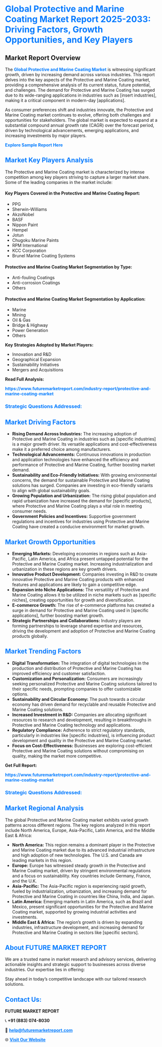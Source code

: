 <h1 style="color: #007BFF;">Global Protective and Marine Coating Market Report 2025-2033: Driving Factors, Growth Opportunities, and Key Players</h1>

<section id="overview">
<h2>Market Report Overview</h2>
<p>The <a href="https://www.futuremarketreport.com/industry-report/protective-and-marine-coating-market" style="color: #007BFF; text-decoration: none;"><strong>Global Protective and Marine Coating Market</strong></a> is witnessing significant growth, driven by increasing demand across various industries. This report delves into the key aspects of the Protective and Marine Coating market, providing a comprehensive analysis of its current status, future potential, and challenges. The demand for Protective and Marine Coating has surged due to its wide-ranging applications in industries such as [insert industries], making it a critical component in modern-day [applications].</p>
<p>As consumer preferences shift and industries innovate, the Protective and Marine Coating market continues to evolve, offering both challenges and opportunities for stakeholders. The global market is expected to expand at a substantial compound annual growth rate (CAGR) over the forecast period, driven by technological advancements, emerging applications, and increasing investments by major players.</p>
</section>

<section id="overview">
<p><a href="https://www.futuremarketreport.com/request-sample/reportId=61921" style="color: #007BFF; text-decoration: none;"><strong>Explore Sample Report Here</strong></a></p>
</section>

<section id="key-players">
<h2 style="color: #007BFF;">Market Key Players Analysis</h2>
<p>The Protective and Marine Coating market is characterized by intense competition among key players striving to capture a larger market share. Some of the leading companies in the market include:</p>
<h4>Key Players Covered in the Protective and Marine Coating Report:</h4>
<ul><li>PPG</li><li>Sherwin-Williams</li><li>AkzoNobel</li><li>BASF</li><li>Nippon Paint</li><li>Hempel</li><li>Jotun</li><li>Chugoku Marine Paints</li><li>RPM International</li><li>KCC Corporation</li><li>Brunel Marine Coating Systems</li></ul>
<h4>Protective and Marine Coating Market Segmentation by Type:</h4>
<ul><li>Anti-fouling Coatings</li><li>Anti-corrosion Coatings</li><li>Others</li></ul>

<h4>Protective and Marine Coating Market Segmentation by Application:</h4>
<ul><li>Marine</li><li>Mining</li><li>Oil &amp; Gas</li><li>Bridge &amp; Highway</li><li>Power Generation</li><li>Others</li></ul>
<p><strong>Key Strategies Adopted by Market Players:</strong></p>
<ul>
<li>Innovation and R&D</li>
<li>Geographical Expansion</li>
<li>Sustainability Initiatives</li>
<li>Mergers and Acquisitions</li>
</ul>
</section>

<section>
<p><strong>Read Full Analysis: </strong></p><a href="https://www.futuremarketreport.com/industry-report/protective-and-marine-coating-market" style="color: #007BFF; text-decoration: none;"><strong>https://www.futuremarketreport.com/industry-report/protective-and-marine-coating-market</strong></a>
<h3 style="color: #007BFF;">Strategic Questions Addressed:</h3>
</section>

<section id="driving-factors">
<h2 style="color: #007BFF;">Market Driving Factors</h2>
<ul>
<li><strong>Rising Demand Across Industries:</strong> The increasing adoption of Protective and Marine Coating in industries such as [specific industries] is a major growth driver. Its versatile applications and cost-effectiveness make it a preferred choice among manufacturers.</li>
<li><strong>Technological Advancements:</strong> Continuous innovations in production and application technologies have enhanced the efficiency and performance of Protective and Marine Coating, further boosting market demand.</li>
<li><strong>Sustainability and Eco-Friendly Initiatives:</strong> With growing environmental concerns, the demand for sustainable Protective and Marine Coating solutions has surged. Companies are investing in eco-friendly variants to align with global sustainability goals.</li>
<li><strong>Growing Population and Urbanization:</strong> The rising global population and rapid urbanization have increased the demand for [specific products], where Protective and Marine Coating plays a vital role in meeting consumer needs.</li>
<li><strong>Government Policies and Incentives:</strong> Supportive government regulations and incentives for industries using Protective and Marine Coating have created a conducive environment for market growth.</li>
</ul>
</section>

<section id="growth-opportunities">
<h2 style="color: #007BFF;">Market Growth Opportunities</h2>
<ul>
<li><strong>Emerging Markets:</strong> Developing economies in regions such as Asia-Pacific, Latin America, and Africa present untapped potential for the Protective and Marine Coating market. Increasing industrialization and urbanization in these regions are key growth drivers.</li>
<li><strong>Innovative Product Development:</strong> Companies investing in R&D to create innovative Protective and Marine Coating products with enhanced features and applications are likely to gain a competitive edge.</li>
<li><strong>Expansion into Niche Applications:</strong> The versatility of Protective and Marine Coating allows it to be utilized in niche markets such as [specific niches], creating opportunities for growth and diversification.</li>
<li><strong>E-commerce Growth:</strong> The rise of e-commerce platforms has created a surge in demand for Protective and Marine Coating used in [specific applications], further boosting market growth.</li>
<li><strong>Strategic Partnerships and Collaborations:</strong> Industry players are forming partnerships to leverage shared expertise and resources, driving the development and adoption of Protective and Marine Coating products globally.</li>
</ul>
</section>

<section id="trending-factors">
<h2 style="color: #007BFF;">Market Trending Factors</h2>
<ul>
<li><strong>Digital Transformation:</strong> The integration of digital technologies in the production and distribution of Protective and Marine Coating has improved efficiency and customer satisfaction.</li>
<li><strong>Customization and Personalization:</strong> Consumers are increasingly seeking personalized Protective and Marine Coating solutions tailored to their specific needs, prompting companies to offer customizable options.</li>
<li><strong>Sustainability and Circular Economy:</strong> The push towards a circular economy has driven demand for recyclable and reusable Protective and Marine Coating solutions.</li>
<li><strong>Increased Investment in R&D:</strong> Companies are allocating significant resources to research and development, resulting in breakthroughs in Protective and Marine Coating technology and applications.</li>
<li><strong>Regulatory Compliance:</strong> Adherence to strict regulatory standards, particularly in industries like [specific industries], is influencing product development and quality in the Protective and Marine Coating market.</li>
<li><strong>Focus on Cost-Effectiveness:</strong> Businesses are exploring cost-efficient Protective and Marine Coating solutions without compromising on quality, making the market more competitive.</li>
</ul>
</section>

<section>
<p><strong>Get Full Report: </strong></p><a href="https://www.futuremarketreport.com/industry-report/protective-and-marine-coating-market" style="color: #007BFF; text-decoration: none;"><strong>https://www.futuremarketreport.com/industry-report/protective-and-marine-coating-market</strong></a>
<h3 style="color: #007BFF;">Strategic Questions Addressed:</h3>
</section>


<section id="regional-analysis">
<h2 style="color: #007BFF;">Market Regional Analysis</h2>
<p>The global Protective and Marine Coating market exhibits varied growth patterns across different regions. The key regions analyzed in this report include North America, Europe, Asia-Pacific, Latin America, and the Middle East & Africa:</p>
<ul>
<li><strong>North America:</strong> This region remains a dominant player in the Protective and Marine Coating market due to its advanced industrial infrastructure and high adoption of new technologies. The U.S. and Canada are leading markets in this region.</li>
<li><strong>Europe:</strong> Europe has witnessed steady growth in the Protective and Marine Coating market, driven by stringent environmental regulations and a focus on sustainability. Key countries include Germany, France, and the U.K.</li>
<li><strong>Asia-Pacific:</strong> The Asia-Pacific region is experiencing rapid growth, fueled by industrialization, urbanization, and increasing demand for Protective and Marine Coating in countries like China, India, and Japan.</li>
<li><strong>Latin America:</strong> Emerging markets in Latin America, such as Brazil and Mexico, present significant opportunities for the Protective and Marine Coating market, supported by growing industrial activities and investments.</li>
<li><strong>Middle East & Africa:</strong> The region’s growth is driven by expanding industries, infrastructure development, and increasing demand for Protective and Marine Coating in sectors like [specific sectors].</li>
</ul>
</section>

<footer>
<h2 style="color: #007BFF;">About FUTURE MARKET REPORT</h2>
<p>We are a trusted name in market research and advisory services, delivering actionable insights and strategic support to businesses across diverse industries. Our expertise lies in offering:</p>

<p>Stay ahead in today’s competitive landscape with our tailored research solutions.</p>

<h2 style="color: #007BFF;">Contact Us:</h2>
<p><strong>FUTURE MARKET REPORT</strong></p>
<p>📞 <strong>+91 (883) 074-8030</strong></p>
<p>📧 <strong><a href="mailto:help@futuremarketreport.com" style="color: #007BFF;">help@futuremarketreport.com</a></strong></p>
<p>🌐 <strong><a href="https://www.futuremarketreport.com/" style="color: #007BFF;">Visit Our Website</a></strong></p>
</footer>